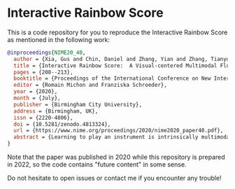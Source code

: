 # Interactive Rainbow Score
This is a code repository for you to reproduce the Interactive Rainbow Score as mentioned in the following work: 
````bibtex
@inproceedings{NIME20_40,
  author = {Xia, Gus and Chin, Daniel and Zhang, Yian and Zhang, Tianyu and Zhao, Junbo},
  title = {Interactive Rainbow Score:  A Visual-centered Multimodal Flute Tutoring System},
  pages = {208--213},
  booktitle = {Proceedings of the International Conference on New Interfaces for Musical Expression},
  editor = {Romain Michon and Franziska Schroeder},
  year = {2020},
  month = {July},
  publisher = {Birmingham City University},
  address = {Birmingham, UK},
  issn = {2220-4806},
  doi = {10.5281/zenodo.4813324},
  url = {https://www.nime.org/proceedings/2020/nime2020_paper40.pdf},
  abstract = {Learning to play an instrument is intrinsically multimodal, and we have seen a trend of applying visual and haptic feedback in music games and computer-aided music tutoring systems. However, most current systems are still designed to master individual pieces of music; it is unclear how well the learned skills can be generalized to new pieces. We aim to explore this question. In this study, we contribute Interactive Rainbow Score, an interactive visual system to boost the learning of sight-playing, the general musical skill to read music and map the visual representations to performance motions. The key design of Interactive Rainbow Score is to associate pitches (and the corresponding motions) with colored notation and further strengthen such association via real-time interactions. Quantitative results show that the interactive feature on average increases the learning efficiency by 31.1%. Further analysis indicates that it is critical to apply the interaction in the early period of learning.}
}
````

Note that the paper was published in 2020 while this repository is prepared in 2022, so the code contains "future content" in some sense. 

Do not hesitate to open issues or contact me if you encounter any trouble! 
